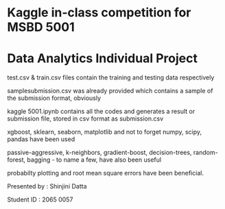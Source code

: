 # Kaggle in-class competition for MSBD 5001

# Data Analytics Individual Project

test.csv & train.csv files contain the training and testing data respectively

samplesubmission.csv was already provided which contains a sample of the submission format, obviously

kaggle 5001.ipynb contains all the codes and generates a result or submission file, stored in csv format as submission.csv

xgboost, sklearn, seaborn, matplotlib and not to forget numpy, scipy, pandas have been used

passive-aggressive, k-neighbors, gradient-boost, decision-trees, random-forest, bagging - to name a few, have also been useful

probabilty plotting and root mean square errors have been beneficial.

Presented by : Shinjini Datta

Student ID : 2065 0057


